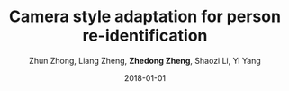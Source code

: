 ---
title: "Camera style adaptation for person re-identification"
collection: publications
permalink: /publication/2018-01-01-Camera-style-adaptation-for-person-re-identification
date: 2018-01-01
doi: 
venue: 'CVPR'
paperurl: 'https://zdzheng.xyz/files/CVPR18.pdf'
code: 'https://github.com/zhunzhong07/CamStyle'
author: 'Zhun Zhong,  Liang Zheng,  <strong>Zhedong Zheng</strong>,  Shaozi Li,  Yi Yang'
citation: ' Zhun Zhong,  Liang Zheng,  Zhedong Zheng,  Shaozi Li,  Yi Yang, &quot;Camera style adaptation for person re-identification.&quot; CVPR, 2018.'
pub_year: '2018'
bib: >
    @inproceedings{zhong2018camera,<br>  
    author = "Zhong, Zhun and Zheng, Liang and Zheng, Zhedong and Li, Shaozi and Yang, Yi",<br>  
    title = "Camera style adaptation for person re-identification",<br>  
    booktitle = "CVPR",<br>  
    pages = "5157--5166",<br>  
    code = "https://github.com/zhunzhong07/CamStyle",<br>  
    url = "https://zdzheng.xyz/files/CVPR18.pdf",<br>  
    year = "2018"
    }

---